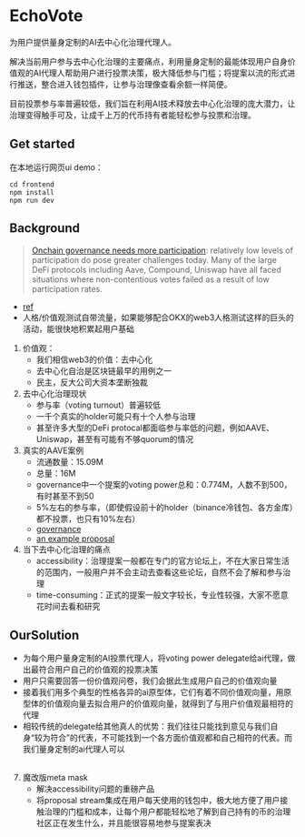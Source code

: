# EchoVote
为用户提供量身定制的AI去中心化治理代理人。

解决当前用户参与去中心化治理的主要痛点，利用量身定制的最能体现用户自身价值观的AI代理人帮助用户进行投票决策，极大降低参与门槛；将提案以流的形式进行推送，整合进入钱包插件，让参与治理像查看余额一样简便。

目前投票参与率普遍较低，我们旨在利用AI技术释放去中心化治理的庞大潜力，让治理变得触手可及，让成千上万的代币持有者能轻松参与投票和治理。

## Get started
在本地运行网页ui demo：
```
cd frontend
npm install
npm run dev
```

## Background
> [Onchain governance needs more participation](https://www.coinbase.com/institutional/research-insights/research/monthly-outlook/monthly-outlook-november-2024): 
> relatively low levels of participation do pose greater challenges today. Many of the large DeFi protocols including Aave, Compound, Uniswap have all faced situations where non-contentious votes failed as a result of low participation rates.

- [ref](https://www.notion.so/EchoVote-AI-1c6a3746491680da9b69c849bc55999c)
- 人格/价值观测试自带流量，如果能够配合OKX的web3人格测试这样的巨头的活动，能很快地积累起用户基础


1. 价值观：
	- 我们相信web3的价值：去中心化
	- 去中心化自治是区块链最早的用例之一
	- 民主，反大公司大资本垄断独裁
2. 去中心化治理现状
	- 参与率（voting turnout）普遍较低
	- 一千个真实的holder可能只有十个人参与治理
	- 甚至许多大型的DeFi protocal都面临参与率低的问题，例如AAVE、Uniswap，甚至有可能有不够quorum的情况
3. 真实的AAVE案例
	- 流通数量：15.09M
	- 总量：16M
	- governance中一个提案的voting power总和：0.774M，人数不到500，有时甚至不到50
	- 5%左右的参与率，（即使假设前十的holder（binance冷钱包、各方金库）都不投票，也只有10%左右）
	- [governance](https://aave.com/docs/developers/governance#voting)
	- [an example proposal](https://vote.onaave.com/proposal/?proposalId=142)
4. 当下去中心化治理的痛点
	- accessibility：治理提案一般都在专门的官方论坛上，不在大家日常生活的范围内，一般用户并不会主动去查看这些论坛，自然不会了解和参与治理
	- time-consuming：正式的提案一般文字较长，专业性较强，大家不愿意花时间去看和研究

## OurSolution
- 为每个用户量身定制的AI投票代理人，将voting power delegate给ai代理，做出最符合用户自己的价值观的投票决策
- 用户只需要回答一份价值观问卷，我们会据此生成用户自己的价值观向量
- 接着我们用多个典型的性格各异的ai原型体，它们有着不同价值观向量，用原型体的价值观向量去拟合用户的价值观向量，就得到了与用户价值观最相符的代理
- 相较传统的delegate给其他真人的优势：我们往往只能找到意见与我们自身“较为符合”的代表，不可能找到一个各方面价值观都和自己相符的代表。而我们量身定制的ai代理人可以

## 
7. 魔改版meta mask
	- 解决accessibility问题的重磅产品
	- 将proposal stream集成在用户每天使用的钱包中，极大地方便了用户接触治理的门槛和成本，让每个用户都能轻松地了解到自己持有的币的治理社区正在发生什么，并且能很容易地参与提案表决